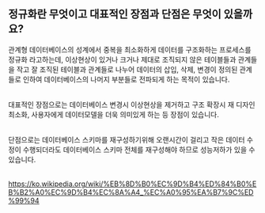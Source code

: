 ## 정규화란 무엇이고 대표적인 장점과 단점은 무엇이 있을까요?</br>
  관계형 데이터베이스의 성계에서 중복을 최소화하게 데이터를 구조화하는 프로세스를 정규화 라고하는데, 이상현상이 있거나 크거나 제대로 조직되지 않은 테이블들과 관계들을 작고 잘 조직된 테이블과 관계들로 나누어 데이터의 삽입, 삭제, 변경이 정의된 관계들로 인하여 데이터베이스의 나머지 부분들로 전파되게 하는 목적이 있습니다.</br></br>

  대표적인 장점으로는 데이터베이스 변경시 이상현상을 제거하고 구조 확장시 재 디자인 최소화, 사용자에게 데이터모델을 더욱 의미있게 하는 등 장점이 있습니다.</br></br>

  단점으로는 데이터베이스 스키마를 재구성하기위해 오랜시간이 걸리고 작은 데이터 수정이 수행되더라도 데이터베이스 스키마 전체를 재구성해야 하므로 성능저하가 있을 수 있습니다.</br></br>

  https://ko.wikipedia.org/wiki/%EB%8D%B0%EC%9D%B4%ED%84%B0%EB%B2%A0%EC%9D%B4%EC%8A%A4_%EC%A0%95%EA%B7%9C%ED%99%94</br></br>